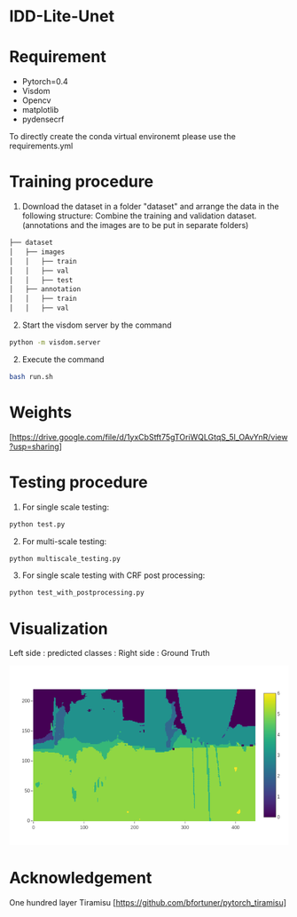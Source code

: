 # IDD-Lite-Unet

# Requirement 

* Pytorch=0.4
* Visdom
* Opencv
* matplotlib
* pydensecrf

To directly create the conda virtual environemt please use the requirements.yml 


# Training procedure 

1. Download the dataset in a folder "dataset" and arrange the data in the following structure: Combine the training and validation dataset.
(annotations and the images are to be put in separate folders)

```bash
├── dataset
│   ├── images
│   │   ├── train
│   │   ├── val
│   │   ├── test
│   ├── annotation
│   │   ├── train
│   │   ├── val
```

2. Start the visdom server by the command 
~~~bash
python -m visdom.server
~~~
2. Execute the command 
```bash
bash run.sh
```
# Weights
[https://drive.google.com/file/d/1yxCbStft75gTOriWQLGtqS_5l_OAvYnR/view?usp=sharing]

# Testing procedure

1. For single scale testing:
```bash
python test.py
```
2. For multi-scale testing:
```bash
python multiscale_testing.py
```
3. For single scale testing with CRF post processing:
```bash
python test_with_postprocessing.py
```

# Visualization 

Left side : predicted classes  :  Right side : Ground Truth 

![Visualization during training](images/visual.png?raw=true "sample of generated data")

# Acknowledgement
One hundred layer Tiramisu [https://github.com/bfortuner/pytorch_tiramisu]

